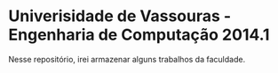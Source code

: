 # Univerisidade de Vassouras - Engenharia de Computação 2014.1
Nesse repositório, irei armazenar alguns trabalhos da faculdade.
